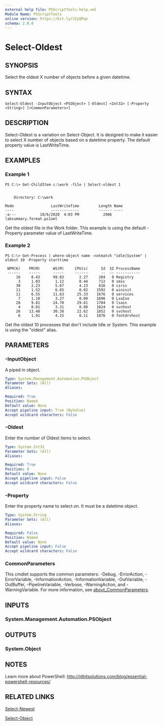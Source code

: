 ```yaml
---
external help file: PSScriptTools-help.xml
Module Name: PSScriptTools
online version: https://bit.ly/2IyQPqx
schema: 2.0.0
---
```


# Select-Oldest

## SYNOPSIS
Select the oldest X number of objects before a given datetime.

## SYNTAX

```
Select-Oldest -InputObject <PSObject> [-Oldest] <Int32> [-Property <String>] [<CommonParameters>]
```

## DESCRIPTION
Select-Oldest is a variation on Select-Object.
It is designed to make it easier to select X number of objects based on a datetime property.
The default property value is LastWriteTime.

## EXAMPLES

### Example 1
```
PS C:\> Get-ChildItem c:\work -file | Select-oldest 1


    Directory: C:\work

Mode                 LastWriteTime         Length Name
----                 -------------         ------ ----
-a---           10/6/2020  4:03 PM           2986 labsummary.format.ps1xml
```

Get the oldest file in the Work folder.
This example is using the default -Property parameter value of LastWriteTime.

### Example 2
```
PS C:\> Get-Process | where-object name -notmatch "idle|System" |
oldest 10 -Property starttime

 NPM(K)    PM(M)      WS(M)     CPU(s)      Id  SI ProcessName
 ------    -----      -----     ------      --  -- -----------
     16     8.43      99.83       2.27     204   0 Registry
      3     1.03       1.12       0.44     712   0 smss
     30     2.23       5.67       4.23     816   0 csrss
     11     1.52       6.65       0.02    1592   0 wininit
     11     6.55      11.63      25.33    1676   0 services
      7     1.10       3.27       0.09    1696   0 LsaIso
     28     9.81      24.70      29.61    1704   0 lsass
      4     0.81       3.31       0.00    1824   0 svchost
     26    13.48      30.38      22.62    1852   0 svchost
      6     1.91       4.15       0.11    1876   0 fontdrvhost
```

Get the oldest 10 processes that don't include Idle or System.
This example is using the "oldest" alias.

## PARAMETERS

### -InputObject
A piped in object.

```yaml
Type: System.Management.Automation.PSObject
Parameter Sets: (All)
Aliases:

Required: True
Position: Named
Default value: None
Accept pipeline input: True (ByValue)
Accept wildcard characters: False
```

### -Oldest
Enter the number of Oldest items to select.

```yaml
Type: System.Int32
Parameter Sets: (All)
Aliases:

Required: True
Position: 0
Default value: None
Accept pipeline input: False
Accept wildcard characters: False
```

### -Property
Enter the property name to select on.
It must be a datetime object.

```yaml
Type: System.String
Parameter Sets: (All)
Aliases:

Required: False
Position: Named
Default value: None
Accept pipeline input: False
Accept wildcard characters: False
```

### CommonParameters
This cmdlet supports the common parameters: -Debug, -ErrorAction, -ErrorVariable, -InformationAction, -InformationVariable, -OutVariable, -OutBuffer, -PipelineVariable, -Verbose, -WarningAction, and -WarningVariable. For more information, see [about_CommonParameters](http://go.microsoft.com/fwlink/?LinkID=113216).

## INPUTS

### System.Management.Automation.PSObject
## OUTPUTS

### System.Object
## NOTES
Learn more about PowerShell: http://jdhitsolutions.com/blog/essential-powershell-resources/

## RELATED LINKS

[Select-Newest]()

[Select-Object]()

